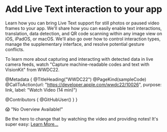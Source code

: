 # Add Live Text interaction to your app

Learn how you can bring Live Text support for still photos or paused video frames to your app. We'll share how you can easily enable text interactions, translation, data detection, and QR code scanning within any image view on iOS, iPadOS, or macOS. We'll also go over how to control interaction types, manage the supplementary interface, and resolve potential gesture conflicts.

To learn more about capturing and interacting with detected data in live camera feeds, watch "Capture machine-readable codes and text with VisionKit" from WWDC22.

@Metadata {
   @TitleHeading("WWDC22")
   @PageKind(sampleCode)
   @CallToAction(url: "https://developer.apple.com/wwdc22/10026", purpose: link, label: "Watch Video (14 min)")

   @Contributors {
      @GitHubUser(<replace this with your GitHub handle>)
   }
}

😱 "No Overview Available!"

Be the hero to change that by watching the video and providing notes! It's super easy:
 [Learn More…](https://wwdcnotes.github.io/WWDCNotes/documentation/wwdcnotes/contributing)
